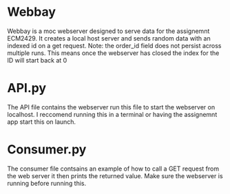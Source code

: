 # Webbay
Webbay is a moc webserver designed to serve data for the assignemnt ECM2429. It creates a local host server and sends random data with an indexed id on a get request.
Note: the order_id field does not persist across multiple runs. This means once the webserver has closed the index for the ID will start back at 0
# API.py
The API file contains the webserver run this file to start the webserver on localhost. I reccomend running this in a terminal or having the assignemnt app start this on launch.
# Consumer.py
The consumer file contsains an example of how to call a GET request from the web server it then prints the returned value. Make sure the webserver is running before running this.
